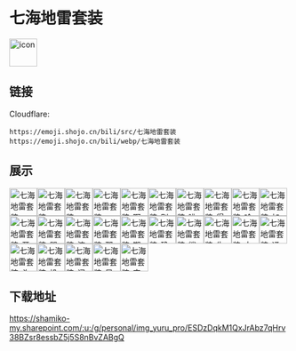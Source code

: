 # 七海地雷套装
<img src="https://emoji.shojo.cn/bili/src/七海地雷套装/icon.png" width="50" height="50" alt="icon">

## 链接
Cloudflare:
```
https://emoji.shojo.cn/bili/src/七海地雷套装
https://emoji.shojo.cn/bili/webp/七海地雷套装
```
## 展示
<img src="https://emoji.shojo.cn/bili/src/七海地雷套装/七海地雷套装-mua.png" width="50" height="50" alt="七海地雷套装-mua"><img src="https://emoji.shojo.cn/bili/src/七海地雷套装/七海地雷套装-night.png" width="50" height="50" alt="七海地雷套装-night"><img src="https://emoji.shojo.cn/bili/src/七海地雷套装/七海地雷套装-respect.png" width="50" height="50" alt="七海地雷套装-respect"><img src="https://emoji.shojo.cn/bili/src/七海地雷套装/七海地雷套装-run了.png" width="50" height="50" alt="七海地雷套装-run了"><img src="https://emoji.shojo.cn/bili/src/七海地雷套装/七海地雷套装-啊~.png" width="50" height="50" alt="七海地雷套装-啊~"><img src="https://emoji.shojo.cn/bili/src/七海地雷套装/七海地雷套装-别急.png" width="50" height="50" alt="七海地雷套装-别急"><img src="https://emoji.shojo.cn/bili/src/七海地雷套装/七海地雷套装-呲牙.png" width="50" height="50" alt="七海地雷套装-呲牙"><img src="https://emoji.shojo.cn/bili/src/七海地雷套装/七海地雷套装-得意.png" width="50" height="50" alt="七海地雷套装-得意"><img src="https://emoji.shojo.cn/bili/src/七海地雷套装/七海地雷套装-哈欠.png" width="50" height="50" alt="七海地雷套装-哈欠"><img src="https://emoji.shojo.cn/bili/src/七海地雷套装/七海地雷套装-加油.png" width="50" height="50" alt="七海地雷套装-加油"><img src="https://emoji.shojo.cn/bili/src/七海地雷套装/七海地雷套装-开车.png" width="50" height="50" alt="七海地雷套装-开车"><img src="https://emoji.shojo.cn/bili/src/七海地雷套装/七海地雷套装-哭哭.png" width="50" height="50" alt="七海地雷套装-哭哭"><img src="https://emoji.shojo.cn/bili/src/七海地雷套装/七海地雷套装-流汗.png" width="50" height="50" alt="七海地雷套装-流汗"><img src="https://emoji.shojo.cn/bili/src/七海地雷套装/七海地雷套装-那没办法.png" width="50" height="50" alt="七海地雷套装-那没办法"><img src="https://emoji.shojo.cn/bili/src/七海地雷套装/七海地雷套装-期待.png" width="50" height="50" alt="七海地雷套装-期待"><img src="https://emoji.shojo.cn/bili/src/七海地雷套装/七海地雷套装-确实.png" width="50" height="50" alt="七海地雷套装-确实"><img src="https://emoji.shojo.cn/bili/src/七海地雷套装/七海地雷套装-鲨鱼开心.png" width="50" height="50" alt="七海地雷套装-鲨鱼开心"><img src="https://emoji.shojo.cn/bili/src/七海地雷套装/七海地雷套装-生闷气.png" width="50" height="50" alt="七海地雷套装-生闷气"><img src="https://emoji.shojo.cn/bili/src/七海地雷套装/七海地雷套装-太对了哥.png" width="50" height="50" alt="七海地雷套装-太对了哥"><img src="https://emoji.shojo.cn/bili/src/七海地雷套装/七海地雷套装-通融通融.png" width="50" height="50" alt="七海地雷套装-通融通融"><img src="https://emoji.shojo.cn/bili/src/七海地雷套装/七海地雷套装-头痛.png" width="50" height="50" alt="七海地雷套装-头痛"><img src="https://emoji.shojo.cn/bili/src/七海地雷套装/七海地雷套装-投降.png" width="50" height="50" alt="七海地雷套装-投降"><img src="https://emoji.shojo.cn/bili/src/七海地雷套装/七海地雷套装-问号.png" width="50" height="50" alt="七海地雷套装-问号"><img src="https://emoji.shojo.cn/bili/src/七海地雷套装/七海地雷套装-早上好.png" width="50" height="50" alt="七海地雷套装-早上好"><img src="https://emoji.shojo.cn/bili/src/七海地雷套装/七海地雷套装-支持.png" width="50" height="50" alt="七海地雷套装-支持">

## 下载地址

https://shamiko-my.sharepoint.com/:u:/g/personal/img_yuru_pro/ESDzDqkM1QxJrAbz7qHrv38BZsr8essbZ5j5S8nBvZABgQ